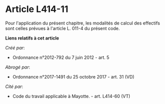 # Article L414-11

Pour l'application du présent chapitre, les modalités de calcul des effectifs sont celles prévues à l'article L. 011-4 du
présent code.

**Liens relatifs à cet article**

_Créé par_:

  - Ordonnance n°2012-792 du 7 juin 2012 - art. 5

_Abrogé par_:

  - Ordonnance n°2017-1491 du 25 octobre 2017 - art. 31 (VD)

_Cité par_:

  - Code du travail applicable à Mayotte. - art. L414-60 (VT)
